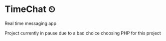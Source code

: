 # TimeChat ⏲

Real time messaging app

Project currently in pause due to a bad choice choosing PHP for this project
